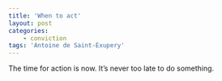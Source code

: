 ```yaml
---
title: 'When to act'
layout: post
categories:
    - conviction
tags: 'Antoine de Saint-Exupery'
---
```


The time for action is now. It’s never too late to do something.